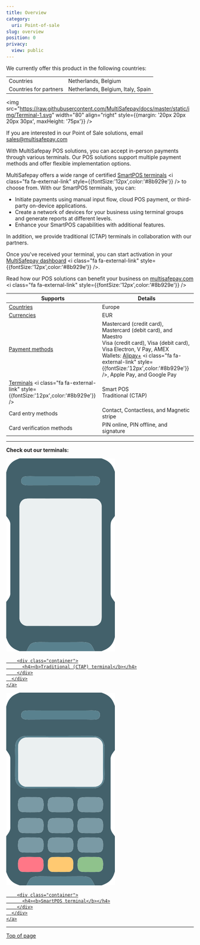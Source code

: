 ```yaml
---
title: Overview
category:
  uri: Point-of-sale
slug: overview
position: 0
privacy:
  view: public
---
```

We currently offer this product in the following countries:

<table>
  <tr>
    <td>Countries</td>
    <td>Netherlands, Belgium</td>
  </tr>

  <tr>
    <td>Countries for partners</td>
    <td>Netherlands, Belgium, Italy, Spain</td>
  </tr>
</table>

<img src="https://raw.githubusercontent.com/MultiSafepay/docs/master/static/img/Terminal-1.svg" width="80" align="right" style={{margin: '20px 20px 20px 30px', maxHeight: '75px'}} />

If you are interested in our Point of Sale solutions, email [sales@multisafepay.com](mailto:sales@multisafepay.com)

With MultiSafepay <Glossary>POS</Glossary> solutions, you can accept in-person payments through various terminals. Our <Glossary>POS</Glossary> solutions support multiple payment methods and offer flexible implementation options.

MultiSafepay offers a wide range of certified <a href="https://www.multisafepay.com/nl_nl/oplossingen/in-person-pos/pin-terminals" target="_blank">SmartPOS terminals</a> <i class="fa fa-external-link" style={{fontSize:'12px',color:'#8b929e'}} /> to choose from. With our SmartPOS terminals, you can:

* Initiate payments using manual input flow, cloud POS payment, or third-party on-device applications.
* Create a network of devices for your business using terminal groups and generate reports at different levels.
* Enhance your SmartPOS capabilities with additional features.

In addition, we provide traditional (CTAP) terminals in collaboration with our partners.

Once you've received your terminal, you can start activation in your <a href="https://merchant.multisafepay.com/" target="_blank">MultiSafepay dashboard</a> <i class="fa fa-external-link" style={{fontSize:'12px',color:'#8b929e'}} />.

Read how our POS solutions can benefit your business on <a href="https://www.multisafepay.com/solutions/in-person" target="_blank">multisafepay.com</a> <i class="fa fa-external-link" style={{fontSize:'12px',color:'#8b929e'}} />

| Supports                                                                                                                                                                                       | Details                                                                                                                                                                                                                                                                                                                                             |
| ---------------------------------------------------------------------------------------------------------------------------------------------------------------------------------------------- | --------------------------------------------------------------------------------------------------------------------------------------------------------------------------------------------------------------------------------------------------------------------------------------------------------------------------------------------------- |
| [Countries](/docs/payment-methods#payment-methods-by-country)                                                                                                                                  | Europe                                                                                                                                                                                                                                                                                                                                              |
| [Currencies](/docs/currencies/)                                                                                                                                                                | EUR                                                                                                                                                                                                                                                                                                                                                 |
| [Payment methods](/docs/payment-pages/)                                                                                                                                                        | Mastercard (credit card), Mastercard (debit card), and Maestro <br /> Visa (credit card), Visa (debit card), Visa Electron, V Pay, AMEX <br /> Wallets: <a href="https://docs.multisafepay.com/docs/alipay-plus" target="_blank">Alipay+</a> <i class="fa fa-external-link" style={{fontSize:'12px',color:'#8b929e'}} />, Apple Pay, and Google Pay |
| <a href="https://www.multisafepay.com/nl_nl/oplossingen/in-person-pos/pin-terminals" target="_blank">Terminals</a> <i class="fa fa-external-link" style={{fontSize:'12px',color:'#8b929e'}} /> | Smart POS <br /> Traditional (CTAP)                                                                                                                                                                                                                                                                                                                 |
| Card entry methods                                                                                                                                                                             | Contact, Contactless, and Magnetic stripe                                                                                                                                                                                                                                                                                                           |
| Card verification methods                                                                                                                                                                      | PIN online, PIN offline, and signature                                                                                                                                                                                                                                                                                                              |

***

**Check out our terminals:**

<div class="auto-grid">
  <div class="card-container">
    <a href="/docs/traditional-ctap-terminal">
      <div>
        <img src="https://raw.githubusercontent.com/MultiSafepay/docs/master/static/img/Terminal-2.svg" alt="Traditional CTAP Terminal Icon" class="card-icon" />

        <div class="container">
          <h4><b>Traditional (CTAP) terminal</b></h4>
        </div>
      </div>
    </a>
  </div>

  <div class="card-container">
    <a href="/docs/smartpos-terminal">
      <div>
        <img src="https://raw.githubusercontent.com/MultiSafepay/docs/master/static/img/Terminal-1.svg" alt="SmartPOS Terminal Icon" class="card-icon" />

        <div class="container">
          <h4><b>SmartPOS terminal</b></h4>
        </div>
      </div>
    </a>
  </div>
</div>

<style jsx>
  {`
  .auto-grid {
    --auto-grid-min-size: 250px;
    display: grid;
    grid-template-columns: repeat(auto-fill, minmax(var(--auto-grid-min-size), 1fr));
    gap: 15px;
  }

  .card-container {
    box-shadow: 0 4px 8px 0 rgba(0, 0, 0, 0.2);
    padding: 16px;
    text-align: center;
    border-radius: 5px;
    transition: all 0.2s ease-in-out;
  }

  .card-container:hover {
    box-shadow: 0 8px 16px 0 rgba(0, 0, 0, 0.2);
    transform: translateY(-0.2rem);
    cursor: pointer;
  }

  .card-container a {
    text-decoration: none;
    color: inherit;
  }

  .card-container h4 b {
    color: #384248 !important;
    text-decoration: none !important;
  }

  .card-icon {
    margin: 5px;
    max-height: 50px;
    display: block;
    margin-left: auto;
    margin-right: auto;
  }

  .card-container .container {

  }
`}
</style>

***

[Top of page](#)